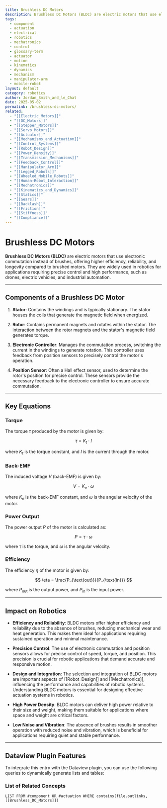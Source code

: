 ```yaml
---
title: Brushless DC Motors
description: Brushless DC Motors (BLDC) are electric motors that use electronic commutation instead of brushes, offering higher efficiency, reliability, and longevity compared to brushed motors.
tags:
  - component
  - actuation
  - electrical
  - robotics
  - mechatronics
  - control
  - glossary-term
  - actuator
  - motion
  - kinematics
  - dynamics
  - mechanism
  - manipulator-arm
  - mobile-robot
layout: default
category: robotics
author: Jordan_Smith_and_le_Chat
date: 2025-05-02
permalink: /brushless-dc-motors/
related:
  - "[[Electric_Motors]]"
  - "[[DC_Motors]]"
  - "[[Stepper_Motors]]"
  - "[[Servo_Motors]]"
  - "[[Actuator]]"
  - "[[Mechanisms_and_Actuation]]"
  - "[[Control_Systems]]"
  - "[[Robot_Design]]"
  - "[[Power_Density]]"
  - "[[Transmission_Mechanisms]]"
  - "[[Feedback_Control]]"
  - "[[Manipulator_Arm]]"
  - "[[Legged_Robots]]"
  - "[[Wheeled_Mobile_Robots]]"
  - "[[Human-Robot_Interaction]]"
  - "[[Mechatronics]]"
  - "[[Kinematics_and_Dynamics]]"
  - "[[Statics]]"
  - "[[Gears]]"
  - "[[Backlash]]"
  - "[[Friction]]"
  - "[[Stiffness]]"
  - "[[Compliance]]"
---
```


# Brushless DC Motors

**Brushless DC Motors (BLDC)** are electric motors that use electronic commutation instead of brushes, offering higher efficiency, reliability, and longevity compared to brushed motors. They are widely used in robotics for applications requiring precise control and high performance, such as drones, electric vehicles, and industrial automation.

---

## Components of a Brushless DC Motor

1. **Stator**: Contains the windings and is typically stationary. The stator houses the coils that generate the magnetic field when energized.
   <br>

2. **Rotor**: Contains permanent magnets and rotates within the stator. The interaction between the rotor magnets and the stator's magnetic field generates torque.
   <br>

3. **Electronic Controller**: Manages the commutation process, switching the current in the windings to generate rotation. This controller uses feedback from position sensors to precisely control the motor's operation.
   <br>

4. **Position Sensor**: Often a Hall effect sensor, used to determine the rotor's position for precise control. These sensors provide the necessary feedback to the electronic controller to ensure accurate commutation.
   <br>

---

## Key Equations

### Torque

The torque $\tau$ produced by the motor is given by:

$$
\tau = K_t \cdot I
$$

where $K_t$ is the torque constant, and $I$ is the current through the motor.

### Back-EMF

The induced voltage $V$ (back-EMF) is given by:

$$
V = K_e \cdot \omega
$$

where $K_e$ is the back-EMF constant, and $\omega$ is the angular velocity of the motor.

### Power Output

The power output $P$ of the motor is calculated as:

$$
P = \tau \cdot \omega
$$

where $\tau$ is the torque, and $\omega$ is the angular velocity.

### Efficiency

The efficiency $\eta$ of the motor is given by:

$$
\eta = \frac{P_{\text{out}}}{P_{\text{in}}}
$$

where $P_{\text{out}}$ is the output power, and $P_{\text{in}}$ is the input power.

---

## Impact on Robotics

- **Efficiency and Reliability**: BLDC motors offer higher efficiency and reliability due to the absence of brushes, reducing mechanical wear and heat generation. This makes them ideal for applications requiring sustained operation and minimal maintenance.
  <br>

- **Precision Control**: The use of electronic commutation and position sensors allows for precise control of speed, torque, and position. This precision is crucial for robotic applications that demand accurate and responsive motion.
  <br>

- **Design and Integration**: The selection and integration of BLDC motors are important aspects of [[Robot_Design]] and [[Mechatronics]], influencing the performance and capabilities of robotic systems. Understanding BLDC motors is essential for designing effective actuation systems in robotics.
  <br>

- **High Power Density**: BLDC motors can deliver high power relative to their size and weight, making them suitable for applications where space and weight are critical factors.
  <br>

- **Low Noise and Vibration**: The absence of brushes results in smoother operation with reduced noise and vibration, which is beneficial for applications requiring quiet and stable performance.
  <br>

---

## Dataview Plugin Features

To integrate this entry with the Dataview plugin, you can use the following queries to dynamically generate lists and tables:

### List of Related Concepts

```dataview
LIST FROM #component OR #actuation WHERE contains(file.outlinks, [[Brushless_DC_Motors]])
